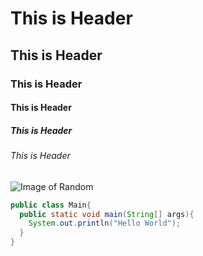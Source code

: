 # This is Header
## This is Header
### This is Header
#### This is Header
##### This is Header
###### This is Header
![Image of Random](https://images.pexels.com/photos/16776919/pexels-photo-16776919/free-photo-of-blue-motor-scooter-standing-outside-a-beauty-center.jpeg?auto=compress&cs=tinysrgb&w=600&lazy=load)

```java
public class Main{
  public static void main(String[] args){
    System.out.println("Hello World");
  }
}
```

